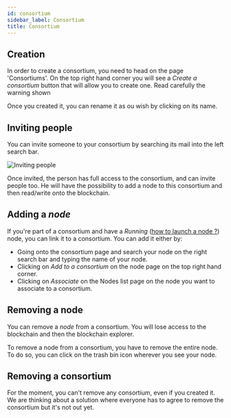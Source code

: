 ```yaml
---
id: consortium
sidebar_label: Consortium
title: Consortium
---
```


## Creation

In order to create a consortium, you need to head on the page 'Consortiums'.
On the top right hand corner you will see a _Create a consortium_ button that will allow you to create one.
Read carefully the warning shown

Once you created it, you can rename it as ou wish by clicking on its name.

## Inviting people

You can invite someone to your consortium by searching its mail into the left search bar.

![Inviting people](/baas_docs/img/consortium_invite.png)

Once invited, the person has full access to the consortium, and can invite people too.
He will have the possibility to add a node to this consortium and then read/write onto the blockchain.

## Adding a _node_

If you're part of a consortium and have a _Running_ ([how to launch a node ?](Node.md#launching-your-node)) node, you can link it to a consortium.
You can add it either by:

- Going onto the consortium page and search your node on the right search bar and typing the name of your node.
- Clicking on _Add to a consortium_ on the node page on the top right hand corner.
- Clicking on _Associate_ on the Nodes list page on the node you want to associate to a consortium.

## Removing a node

You can remove a _node_ from a consortium. You will lose access to the blockchain and then the blockchain explorer.

To remove a node from a consortium, you have to remove the entire node. To do so, you can click on the trash bin icon wherever you see your node.

## Removing a consortium

For the moment, you can't remove any consortium, even if you created it.
We are thinking about a solution where everyone has to agree to remove the consortium but it's not out yet.